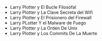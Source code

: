 * Larry Plotter y El Bucle Filosofal
* Larry Plotter y La Clave Secreta del Wifi
* Larry Plotter y El Prisionero del Firewall
* Larry PLotter Y el Malware de Fuego
* Larry Plotter y La Orden De Unix
* Larry Plotter y Los Commits De La Muerte
